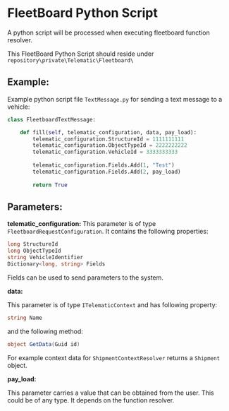 # FleetBoard Python Script

A python script will be processed when executing fleetboard function resolver. 

This FleetBoard Python Script should reside under `repository\private\Telematic\Fleetboard\`

## Example:
Example python script file `TextMessage.py` for sending a text message to a vehicle:
```python
class FleetboardTextMessage:

    def fill(self, telematic_configuration, data, pay_load):
        telematic_configuration.StructureId = 1111111111
        telematic_configuration.ObjectTypeId = 2222222222
        telematic_configuration.VehicleId = 3333333333
		
        telematic_configuration.Fields.Add(1, "Test")
        telematic_configuration.Fields.Add(2, pay_load)
		
        return True
```

## Parameters:
**telematic_configuration:**
This parameter is of type `FleetboardRequestConfiguration`. It contains the following properties:
```csharp
long StructureId
long ObjectTypeId
string VehicleIdentifier
Dictionary<long, string> Fields
```

Fields can be used to send parameters to the system.

**data:**

This parameter is of type `ITelematicContext` and has following property:
```csharp
string Name
```

and the following method:
```csharp
object GetData(Guid id)
```

For example context data for `ShipmentContextResolver` returns a `Shipment` object.

**pay_load:**

This parameter carries a value that can be obtained from the user. This could be of any type. It depends on the function resolver.